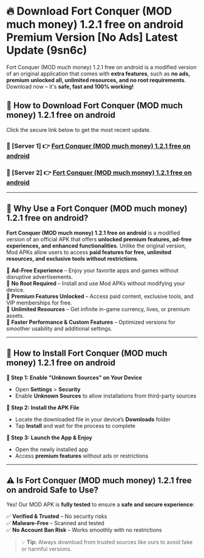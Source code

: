 # 🔥 Download Fort Conquer (MOD much money) 1.2.1 free on android Premium Version [No Ads] Latest Update (9sn6c) 

Fort Conquer (MOD much money) 1.2.1 free on android is a modified version of an original application that comes with **extra features**, such as **no ads, premium unlocked all, unlimited resources, and no root requirements**. Download now – it's **safe, fast and 100% working!**

## **📱 How to Download Fort Conquer (MOD much money) 1.2.1 free on android**  

Click the secure link below to get the most recent update.  

 ### **📌 [Server 1] 👉** [Fort Conquer (MOD much money) 1.2.1 free on android](https://apkcomod.com?title=Fort_Conquer_(MOD_much_money)_1.2.1_free_on_android)

 ### **📌 [Server 2] 👉** [Fort Conquer (MOD much money) 1.2.1 free on android](https://apkcomod.com?title=Fort_Conquer_(MOD_much_money)_1.2.1_free_on_android)

---

## **🤖 Why Use a Fort Conquer (MOD much money) 1.2.1 free on android?**  

**Fort Conquer (MOD much money) 1.2.1 free on android** is a modified version of an official APK that offers **unlocked premium features, ad-free experiences, and enhanced functionalities**. Unlike the original version, Mod APKs allow users to access **paid features for free, unlimited resources, and exclusive tools without restrictions**.

🔽 **Ad-Free Experience** – Enjoy your favorite apps and games without disruptive advertisements.  
🔽 **No Root Required** – Install and use Mod APKs without modifying your device.  
🔽 **Premium Features Unlocked** – Access paid content, exclusive tools, and VIP memberships for free.  
🔽 **Unlimited Resources** – Get infinite in-game currency, lives, or premium assets.  
🔽 **Faster Performance & Custom Features** – Optimized versions for smoother usability and additional settings.  

---

## **🚀 How to Install Fort Conquer (MOD much money) 1.2.1 free on android**  

**🔹 Step 1:** **Enable "Unknown Sources" on Your Device**  
- Open **Settings** > **Security**  
- Enable **Unknown Sources** to allow installations from third-party sources  

**🔹 Step 2:** **Install the APK File**  
- Locate the downloaded file in your device’s **Downloads** folder  
- Tap **Install** and wait for the process to complete  

**🔹 Step 3:** **Launch the App & Enjoy**  
- Open the newly installed app  
- Access **premium features** without ads or restrictions  

---

## **⚠️ Is Fort Conquer (MOD much money) 1.2.1 free on android Safe to Use?**  

Yes! Our MOD APK is **fully tested** to ensure a **safe and secure experience**:

✅ **Verified & Trusted** – No security risks  
✅ **Malware-Free** – Scanned and tested  
✅ **No Account Ban Risk** – Works smoothly with no restrictions  

> 💡 **Tip:** Always download from trusted sources like ours to avoid fake or harmful versions.